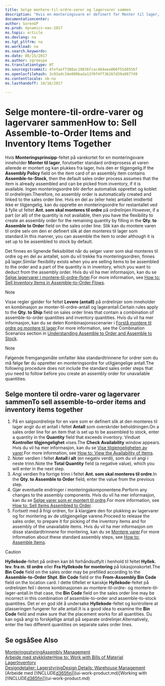 ```yaml
---
title: Selge montere-til-ordre-varer og lagervarer sammen
description: "Hvis en monteringsvare er definert for Monter til lager, forutsetter standard ordreprosess at varen allerede er montert og kan plukkes fra lager, hvis den er tilgjengelig. Men hvis det er en del av (eller hele) antallet som ikke er tilgjengelig, må du å opprette en monteringsordre for det gjenværende antallet direkte."
documentationcenter: 
author: SorenGP
ms.prod: dynamics-nav-2017
ms.topic: article
ms.devlang: na
ms.tgt_pltfrm: na
ms.workload: na
ms.search.keywords: 
ms.date: 08/15/2017
ms.author: sgroespe
ms.translationtype: HT
ms.sourcegitcommit: 4fefaef7380ac10836fcac404eea006f55d8556f
ms.openlocfilehash: 3c03adc34e009bada13f0f4ff36267d39a987749
ms.contentlocale: nb-no
ms.lasthandoff: 10/16/2017

---
```

# <a name="how-to-sell-assemble-to-order-items-and-inventory-items-together"></a><span data-ttu-id="2f638-104">Selge montere-til-ordre-varer og lagervarer sammen</span><span class="sxs-lookup"><span data-stu-id="2f638-104">How to: Sell Assemble-to-Order Items and Inventory Items Together</span></span>
<span data-ttu-id="2f638-105">Hvis **Monteringsprinsipp**-feltet på varekortet for en monteringsvare inneholder **Monter til lager**, forutsetter standard ordreprosess at varen allerede er montert og kan plukkes fra lager, hvis den er tilgjengelig.</span><span class="sxs-lookup"><span data-stu-id="2f638-105">If the **Assembly Policy** field on the item card of an assembly item contains **Assemble-to-Stock**, then the default sales order process assumes that the item is already assembled and can be picked from inventory, if it is available.</span></span> <span data-ttu-id="2f638-106">Ingen monteringsordre blir derfor automatisk opprettet og koblet til ordrelinjen.</span><span class="sxs-lookup"><span data-stu-id="2f638-106">Therefore, no assembly order is automatically created and linked to the sales order line.</span></span> <span data-ttu-id="2f638-107">Hvis en del av (eller hele) antallet imidlertid ikke er tilgjengelig, kan du opprette en monteringsordre for restantallet ved å fylle ut feltet **Ant. som skal monteres til ordre** på ordrelinjen.</span><span class="sxs-lookup"><span data-stu-id="2f638-107">However, if a part (or all) of the quantity is not available, then you have the flexibility to create an assembly order for the remaining quantity by filling in the **Qty. to Assemble to Order** field on the sales order line.</span></span> <span data-ttu-id="2f638-108">Slik kan du montere varen til ordre selv om den er definert slik at den monteres til lager som standard.</span><span class="sxs-lookup"><span data-stu-id="2f638-108">In this manner, you can assemble the item to order although it is set up to be assembled to stock by default.</span></span>  

<span data-ttu-id="2f638-109">Det finnes en lignende fleksibilitet når du selger varer som skal monteres til ordre og en del av antallet, som du vil trekke fra monteringsordren, finnes på lager.</span><span class="sxs-lookup"><span data-stu-id="2f638-109">Similar flexibility exists when you are selling items to be assembled to the order and a part of the quantity is in inventory, which you want to deduct from the assembly order.</span></span> <span data-ttu-id="2f638-110">Hvis du vil ha mer informasjon, kan du se [Selge lagervarer i montere-til-ordre-flyter](assembly-how-to-sell-inventory-items-in-assemble-to-order-flows.md).</span><span class="sxs-lookup"><span data-stu-id="2f638-110">For more information, see [How to: Sell Inventory Items in Assemble-to-Order Flows](assembly-how-to-sell-inventory-items-in-assemble-to-order-flows.md).</span></span>  

> [!NOTE]  
>  <span data-ttu-id="2f638-111">Visse regler gjelder for feltet **Levere (antall)** på ordrelinjer som inneholder en kombinasjon av monter-til-ordre-antall og lagerantall.</span><span class="sxs-lookup"><span data-stu-id="2f638-111">Certain rules apply to the **Qty. to Ship** field on sales order lines that contain a combination of assemble-to-order quantities and inventory quantities.</span></span> <span data-ttu-id="2f638-112">Hvis du vil ha mer informasjon, kan du se delen Kombinasjonsscenarier i [Forstå montere til ordre og montere til lager](assembly-assemble-to-order-or-assemble-to-stock.md).</span><span class="sxs-lookup"><span data-stu-id="2f638-112">For more information, see the Combination Scenarios section in [Understanding Assemble to Order and Assemble to Stock](assembly-assemble-to-order-or-assemble-to-stock.md).</span></span>  

> [!NOTE]  
>  <span data-ttu-id="2f638-113">Følgende fremgangsmåte omfatter ikke standardtrinnene for ordrer som du må følge før du oppretter en monteringsordre for utilgjengelige antall.</span><span class="sxs-lookup"><span data-stu-id="2f638-113">The following procedure does not include the standard sales order steps that you need to follow before you create an assembly order for unavailable quantities.</span></span>

## <a name="to-sell-assemble-to-order-items-and-inventory-items-together"></a><span data-ttu-id="2f638-114">Selge montere til ordre-varer og lagervarer sammen</span><span class="sxs-lookup"><span data-stu-id="2f638-114">To sell assemble-to-order items and inventory items together</span></span>  
1.  <span data-ttu-id="2f638-115">På en salgsordrelinje for en vare som er definert slik at den monteres til lager angir du et antall i feltet **Antall** som overskrider beholdningen.</span><span class="sxs-lookup"><span data-stu-id="2f638-115">On a sales order line for an item that is set up to be assembled to stock, enter a quantity in the **Quantity** field that exceeds inventory.</span></span> <span data-ttu-id="2f638-116">Vinduet **Kontroller tilgjengelighet** vises.</span><span class="sxs-lookup"><span data-stu-id="2f638-116">The **Check Availability** window appears.</span></span> <span data-ttu-id="2f638-117">Hvis du vil ha mer informasjon, kan du se [Vise tilgjengeligheten av varer](inventory-how-availability-overview.md).</span><span class="sxs-lookup"><span data-stu-id="2f638-117">For more information, see [How to: View the Availability of Items](inventory-how-availability-overview.md).</span></span> 
2.  <span data-ttu-id="2f638-118">Noter verdien i feltet **Antall i alt** (en negativ verdi), som du vil angi i neste trinn.</span><span class="sxs-lookup"><span data-stu-id="2f638-118">Note the **Total Quantity** field (a negative value), which you will enter in the next step.</span></span>  
3.  <span data-ttu-id="2f638-119">Angi verdien fra forrige trinn i feltet **Ant. som skal monteres til ordre**.</span><span class="sxs-lookup"><span data-stu-id="2f638-119">In the **Qty. to Assemble to Order** field, enter the value from the previous step.</span></span>  
4.  <span data-ttu-id="2f638-120">Gjør eventuelle endringer i monteringskomponentene.</span><span class="sxs-lookup"><span data-stu-id="2f638-120">Perform any changes to the assembly components.</span></span> <span data-ttu-id="2f638-121">Hvis du vil ha mer informasjon, kan du se [Selge varer som er montert til ordre](assembly-how-to-sell-items-assembled-to-order.md).</span><span class="sxs-lookup"><span data-stu-id="2f638-121">For more information, see [How to: Sell Items Assembled to Order](assembly-how-to-sell-items-assembled-to-order.md).</span></span>  
5.  <span data-ttu-id="2f638-122">Fortsett med å frigi ordren, for å klargjøre den for plukking av lagervarer og for montering av de utilgjengelige varene.</span><span class="sxs-lookup"><span data-stu-id="2f638-122">Proceed to release the sales order, to prepare it for picking of the inventory items and for assembly of the unavailable items.</span></span> <span data-ttu-id="2f638-123">Hvis du vil ha mer informasjon om disse standardtrinnene for montering, kan du se [Montere varer](assembly-how-to-assemble-items.md).</span><span class="sxs-lookup"><span data-stu-id="2f638-123">For more information about these standard assembly steps, see [How to: Assemble Items](assembly-how-to-assemble-items.md).</span></span>  

> [!CAUTION]  
>  <span data-ttu-id="2f638-124">**Hyllekode**-feltet på ordren kan bli forhåndsutfylt i henhold til feltet **Hyllek. lev. fra m. til ordre** eller **Fra Hyllekode for montering** på lokasjonskortet.</span><span class="sxs-lookup"><span data-stu-id="2f638-124">The **Bin Code** field on the sales order may be prefilled according to the **Assemble-to-Order Shpt. Bin Code** field or the **From-Assembly Bin Code** field on the location card.</span></span> <span data-ttu-id="2f638-125">I dette tilfellet er kanskje **Hyllekode**-feltet på ordrelinjen feil i denne kombinasjonen av montere-til-ordre- og montere-til-lager-antall.</span><span class="sxs-lookup"><span data-stu-id="2f638-125">In that case, the **Bin Code** field on the sales order line may be incorrect in this combination of assemble-to-order and assemble-to-stock quantities.</span></span> <span data-ttu-id="2f638-126">Det er en god idé å undersøke **Hyllekode**-feltet og kontrollere at plasseringen fungerer for alle antall.</span><span class="sxs-lookup"><span data-stu-id="2f638-126">It is a good idea to examine the **Bin Code** field and make sure that the placement works for all quantities.</span></span> <span data-ttu-id="2f638-127">Du kan også angi to forskjellige antall på separate ordrelinjer.</span><span class="sxs-lookup"><span data-stu-id="2f638-127">Alternatively, enter the two different quantities on separate sales order lines.</span></span>  

## <a name="see-also"></a><span data-ttu-id="2f638-128">Se også</span><span class="sxs-lookup"><span data-stu-id="2f638-128">See Also</span></span>  
[<span data-ttu-id="2f638-129">Monteringsstyring</span><span class="sxs-lookup"><span data-stu-id="2f638-129">Assembly Management</span></span>](assembly-assemble-items.md)  
[<span data-ttu-id="2f638-130">Arbeide med stykklister</span><span class="sxs-lookup"><span data-stu-id="2f638-130">How to: Work with Bills of Material</span></span>](inventory-how-work-BOMs.md)  
[<span data-ttu-id="2f638-131">Lager</span><span class="sxs-lookup"><span data-stu-id="2f638-131">Inventory</span></span>](inventory-manage-inventory.md)  
[<span data-ttu-id="2f638-132">Designdetaljer: Lagerstyring</span><span class="sxs-lookup"><span data-stu-id="2f638-132">Design Details: Warehouse Management</span></span>](design-details-warehouse-management.md)  
<span data-ttu-id="2f638-133">[Arbeide med [!INCLUDE[d365fin](includes/d365fin_md.md)]](ui-work-product.md)</span><span class="sxs-lookup"><span data-stu-id="2f638-133">[Working with [!INCLUDE[d365fin](includes/d365fin_md.md)]](ui-work-product.md)</span></span>

